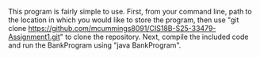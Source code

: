 This program is fairly simple to use. First, from your command line, path to the location in which you would like to store the program, then use "git clone https://github.com/mcummings8091/CIS18B-S25-33479-Assignment1.git" to clone the repository. Next, compile the included code and run the BankProgram using "java BankProgram".  
